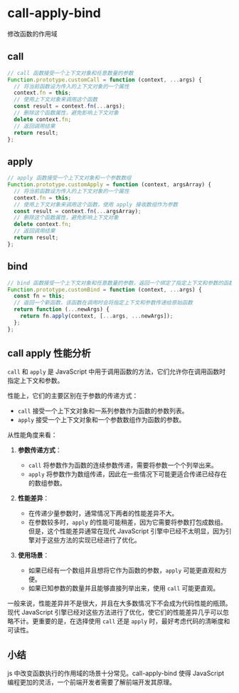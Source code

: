 # call-apply-bind

修改函数的作用域

## call

```ts
// call 函数接受一个上下文对象和任意数量的参数
Function.prototype.customCall = function (context, ...args) {
  // 将当前函数设为传入的上下文对象的一个属性
  context.fn = this;
  // 使用上下文对象来调用这个函数
  const result = context.fn(...args);
  // 删除这个函数属性，避免影响上下文对象
  delete context.fn;
  // 返回调用结果
  return result;
};
```

## apply

```ts
// apply 函数接受一个上下文对象和一个参数数组
Function.prototype.customApply = function (context, argsArray) {
  // 将当前函数设为传入的上下文对象的一个属性
  context.fn = this;
  // 使用上下文对象来调用这个函数，使用 apply 接收数组作为参数
  const result = context.fn(...argsArray);
  // 删除这个函数属性，避免影响上下文对象
  delete context.fn;
  // 返回调用结果
  return result;
};
```

## bind

```ts
// bind 函数接受一个上下文对象和任意数量的参数，返回一个绑定了指定上下文和参数的函数
Function.prototype.customBind = function (context, ...args) {
  const fn = this;
  // 返回一个新函数，该函数在调用时会将指定上下文和参数传递给原始函数
  return function (...newArgs) {
    return fn.apply(context, [...args, ...newArgs]);
  };
};
```

## call apply 性能分析

`call` 和 `apply` 是 JavaScript 中用于调用函数的方法，它们允许你在调用函数时指定上下文和参数。

性能上，它们的主要区别在于参数的传递方式：

- `call` 接受一个上下文对象和一系列参数作为函数的参数列表。
- `apply` 接受一个上下文对象和一个参数数组作为函数的参数。

从性能角度来看：

1. **参数传递方式**：

   - `call` 将参数作为函数的连续参数传递，需要将参数一个个列举出来。
   - `apply` 将参数作为数组传递，因此在一些情况下可能更适合传递已经存在的数组参数。

2. **性能差异**：

   - 在传递少量参数时，通常情况下两者的性能差异不大。
   - 在参数较多时，`apply` 的性能可能稍差，因为它需要将参数打包成数组。但是，这个性能差异通常在现代 JavaScript 引擎中已经不太明显，因为引擎对于这些方法的实现已经进行了优化。

3. **使用场景**：
   - 如果已经有一个数组并且想将它作为函数的参数，`apply` 可能更直观和方便。
   - 如果已知参数的数量并且能够直接列举出来，使用 `call` 可能更直观。

一般来说，性能差异并不是很大，并且在大多数情况下不会成为代码性能的瓶颈。现代 JavaScript 引擎已经对这些方法进行了优化，使它们的性能差异几乎可以忽略不计。更重要的是，在选择使用 `call` 还是 `apply` 时，最好考虑代码的清晰度和可读性。

## 小结

js 中改变函数执行的作用域的场景十分常见。call-apply-bind 使得 JavaScript 编程更加的灵活，一个前端开发者需要了解前端开发其原理。
